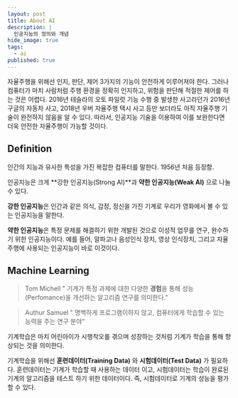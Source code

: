 ```yaml
---
layout: post
title: About AI
description: |
  인공지능의 정의와 개념
hide_image: true
tags:
  - ai
published: true
---
```

자율주행을 위해선 인지, 판단, 제어 3가지의 기능이 안전하게 이루어져야 한다. 그러나 컴퓨터가 마치 사람처럼 주행 환경을 정확히 인지하고, 위험을 판단해 적절한 제어를 하는 것은 어렵다. 2016년 테슬라의 오토 파일럿 기능 수행 중 발생한 사고라던가 2016년 구글의 자동차 사고, 2018년 우버 자율주행 택시 사고 등만 보더라도 아직 자율주행 기술이 완전하지 않음을 알 수 있다. 
따라서, 인공지능 기술을 이용하여 이를 보완한다면 더욱 안전한 자율주행이 가능할 것이다.

## Definition
인간의 지능과 유사한 특성을 가진 복잡한 컴퓨터를 말한다. 1956년 처음 등장함.

인공지능은 크게 **강한 인공지능(Strong AI)**과 **약한 인공지능(Weak AI)** 으로 나눌 수 있다. 

**강한 인공지능**은 인간과 같은 의식, 감정, 정신을 가진 기계로 우리가 영화에서 볼 수 있는 인공지능을 말한다. 

**약한 인공지능**은 특정 문제를 해결하기 위한 개발된 것으로 이성적 업무를 연구, 완수하기 위한 인공지능이다. 예를 들어, 알파고나 음성인식 장치, 영상 인식장치, 그리고 자율주행에 사용되는 인공지능이 바로 이것이다. 

## Machine Learning
> Tom Michell
" 기계가 특정 과제에 대한 다양한 **경험**을 통해 성능(Perfomance)을 개선하는 알고리즘 연구를 의미한다." 

> Authur Samuel 
" 명백하게 프로그램이하지 않고, 컴퓨터에게 학습할 수 있는 능력을 주는 연구 분야"

기계학습은 마치 어린아이가 시행착오를 겪으며 성장하는 것처럼 기계가 학습을 통해 향상되는 것을 의미한다.  

기계학습을 위해선 **훈련데이터(Training Data)** 와 **시험데이터(Test Data)** 가 필요하다. 훈련데이터는 기계가 학습할 때 사용하는 데이터 이고, 시험데이터는 학습이 완료된 기계의 알고리즘을 테스트 하기 위한 데이터이다. 즉, 시험데이터로 기계의 성능을 평가할 수 있다. 
